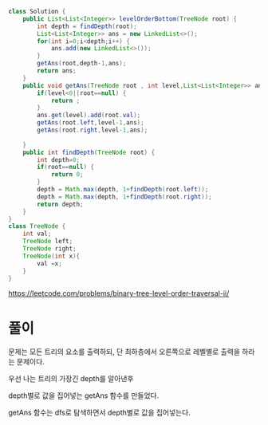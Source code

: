 ```java
class Solution {
    public List<List<Integer>> levelOrderBottom(TreeNode root) {
    	int depth = findDepth(root);
    	List<List<Integer>> ans = new LinkedList<>();
    	for(int i=0;i<depth;i++) {
    		ans.add(new LinkedList<>());
    	}
    	getAns(root,depth-1,ans);
    	return ans;
    }
    public void getAns(TreeNode root , int level,List<List<Integer>> ans) {
    	if(level<0||root==null) {
    		return ;
    	}
    	ans.get(level).add(root.val);
    	getAns(root.left,level-1,ans);
    	getAns(root.right,level-1,ans);
    	
    }
    public int findDepth(TreeNode root) {
    	int depth=0;
    	if(root==null) {
    		return 0;
    	}
    	depth = Math.max(depth, 1+findDepth(root.left));
    	depth = Math.max(depth, 1+findDepth(root.right));
    	return depth;
    }
}
class TreeNode {
	int val;
	TreeNode left;
	TreeNode right;
	TreeNode(int x){
		val =x;
	}
}
```
https://leetcode.com/problems/binary-tree-level-order-traversal-ii/
# 풀이

문제는 모든 트리의 요소를 출력하되, 단 최하층에서 오른쪽으로 레벨별로 출력을 하라는 문제이다.

우선 나는 트리의 가장긴 depth를 알아낸후

depth별로 값을 집어넣는 getAns 함수를 만들었다.

getAns 함수는 dfs로 탐색하면서 depth별로 값을 집어넣는다.